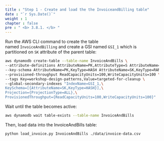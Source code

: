 ```yaml
---
title : "Step 1 - Create and load the the InvoiceandBilling table"
date : "`r Sys.Date()`"
weight : 1
chapter : false
pre : " <b> 3.8.1. </b> "
---
```

Run the AWS CLI command to create the table named `InvoiceAndBilling` and create a GSI named `GSI_1` which is partitioned on `SK` attribute of the parent table:

```bash
aws dynamodb create-table --table-name InvoiceAndBills \
--attribute-definitions AttributeName=PK,AttributeType=S AttributeName=SK,AttributeType=S \
--key-schema AttributeName=PK,KeyType=HASH AttributeName=SK,KeyType=RANGE \
--provisioned-throughput ReadCapacityUnits=100,WriteCapacityUnits=100 \
--tags Key=workshop-design-patterns,Value=targeted-for-cleanup \
--global-secondary-indexes "IndexName=GSI_1,\
KeySchema=[{AttributeName=SK,KeyType=HASH}],\
Projection={ProjectionType=ALL},\
ProvisionedThroughput={ReadCapacityUnits=100,WriteCapacityUnits=100}"
```

Wait until the table becomes active:

```bash
aws dynamodb wait table-exists --table-name InvoiceAndBills
```

Then, load data into the InvoiceAndBills table:

```bash
python load_invoice.py InvoiceAndBills ./data/invoice-data.csv
```